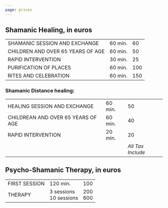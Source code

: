 ```yaml
---
page: prices
---
```

## Shamanic Healing, in euros 

| | | |
|---|---|---|
| SHAMANIC SESSION AND EXCHANGE | 60 min. | 60 |
| CHILDREN AND OVER 65 YEARS OF AGE | 60 min. | 50 |
| RAPID INTERVENTION  | 30 min. | 25 |
| PURIFICATION OF PLACES | 60 min. | 100 |
| RITES AND CELEBRATION | 60 min. | 150 |


### Shamanic Distance healing: 

| | | |
|---|---|---|
| HEALING SESSION AND EXCHANGE | 60 min. | 50 |
| CHILDREAN AND OVER 65 YEARS OF AGE  | 60 min. | 40 |
| RAPID INTERVENTION  | 20 min. |  20 |
| | | *All Tax Include* |

## Psycho-Shamanic Therapy, in euros 


| | | |
|---|---|---|
| FIRST SESSION | 120 min. | 100 |
| THERAPY | 3 sessions<br/>10 sessions | 200<br/>600 |

